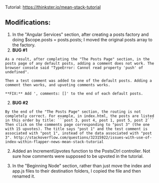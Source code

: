 Tutorial: https://thinkster.io/mean-stack-tutorial


## Modifications:

1. In the "Angular Services" section, after creating a posts factory and doing $scope.posts = posts.posts; I moved the original posts array to the factory.
  1. **BUG #1**

    As a result, after completing the "The Posts Page" section, in the posts page of any default posts, adding a comment does not work. The browser console said "TypeError: Cannot read property 'push' of undefined".

    Then a test comment was added to one of the default posts. Adding a comment then works, and upvoting comments works.

    **FIX:** Add ', comments: []' to the end of each default posts.

  2. **BUG #2**
  
    By the end of the "The Posts Page" section, the routing is not completely correct. For example, in index.html, the posts are listed in this order by title: ```post 3, post 4, post 1, post 5, post 2``` Then click on the comments page corresponding to "post 3" (the one with 15 upvotes). The title says "post 1" and the test comment is associated with "post 1", instead of the data associated with "post 3". http://stackoverflow.com/questions/32315922/issues-with-use-of-index-within-flapper-news-mean-stack-tutorial

2. Added an IncrementUpvotes function to the PostsCtrl controller. Not sure how comments were supposed to be upvoted in the tutorial.

3. In the "Beginning Node" section, rather than just move the index and app.js files to their destination folders, I copied the file and then renamed it.
